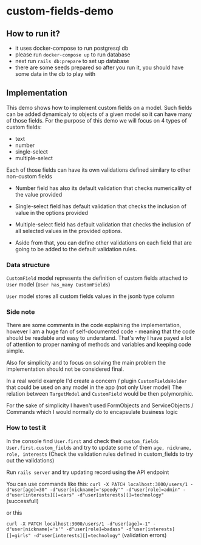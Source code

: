 # custom-fields-demo

## How to run it?

- it uses docker-compose to run postgresql db
- please run `docker-compose up` to run database
- next run `rails db:prepare` to set up database
- there are some seeds prepared so after you run it, you should have some data in the db to play with

## Implementation

This demo shows how to implement custom fields on a model.
Such fields can be added dynamicaly to objects of a given model so it can have many of those fields.
For the purpose of this demo we will focus on 4 types of custom fields:

- text
- number
- single-select
- multiple-select

Each of those fields can have its own validations defined similary to other non-custom fields

- Number field has also its default validation that checks numericality of the value provided
- Single-select field has default validation that checks the inclusion of value in the options provided
- Multiple-select field has default validation that checks the inclusion of all selected values in the provided options.

- Aside from that, you can define other validations on each field that are going to be added to the default validation rules.

### Data structure
`CustomField` model represents the definition of custom fields attached to `User` model (`User has_many CustomFields`)

`User` model stores all custom fields values in the jsonb type column


### Side note
There are some comments in the code explaining the implementation, however I am a huge fan of self-documented code - meaning that the code should be readable and easy to understand. That's why
I have payed a lot of attention to proper naming of methods and variables and keeping code simple.

Also for simplicity and to focus on solving the main problem the implementation should not be considered final.

In a real world example I'd create a concern / plugin `CustomFieldsHolder` that could be used on any model in the app (not only User model)
The relation between `TargetModel` and `CustomField` would be then polymorphic.

For the sake of simplicity I haven't used FormObjects and ServiceObjects / Commands which I would normally do to encapsulate business logic

### How to test it

In the console find `User.first` and check their `custom_fields` `User.first.custom_fields`
and try to update some of them `age, nickname, role, interests` (Check the validation rules defined in custom_fields to try out the validations)

Run `rails server` and try updating record using the API endpoint

You can use commands like this:
```curl -X PATCH localhost:3000/users/1 -d"user[age]=30" -d"user[nickname]='speedy'" -d"user[role]=admin" -d"user[interests][]=cars" -d"user[interests][]=technology"``` (successfull)

or this

```curl -X PATCH localhost:3000/users/1 -d"user[age]=-1" -d"user[nickname]='s'" -d"user[role]=badass" -d"user[interests][]=girls" -d"user[interests][]=technology"``` (validation errors)
